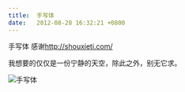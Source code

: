 ```yaml
---
title:  手写体
date:   2012-08-28 16:32:21 +0800
---
```


手写体 感谢<a href="http://shouxieti.com/">http://shouxieti.com/</a>

我想要的仅仅是一份宁静的天空，除此之外，别无它求。

![手写体](https://data.yunbin.xyz/blog/2012/08/201208281632211346142741.jpg)

<!--40-->

